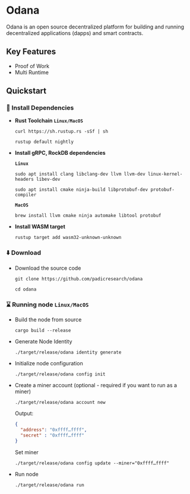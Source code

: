 # Odana

Odana is an open source decentralized platform for building and running decentralized applications (dapps) and smart
contracts.

## Key Features

* Proof of Work
* Multi Runtime

## Quickstart

### 🧰 Install Dependencies

* **Rust Toolchain `Linux/MacOS`**
    ```shell
    curl https://sh.rustup.rs -sSf | sh
    ```
    ```shell
    rustup default nightly
    ```
* **Install gRPC, RockDB dependencies**

  **`Linux`**

  ```shell
  sudo apt install clang libclang-dev llvm llvm-dev linux-kernel-headers libev-dev
  ```
  ```shell
  sudo apt install cmake ninja-build libprotobuf-dev protobuf-compiler
  ```
  **`MacOS`**

  ```shell
  brew install llvm cmake ninja automake libtool protobuf
  ```
* **Install WASM target**
  ```shell
  rustup target add wasm32-unknown-unknown
  ```

### ⬇️ Download

* Download the source code
    ```shell
    git clone https://github.com/padicresearch/odana
    ```
    ```shell
    cd odana
    ```

### ⌛️ Running node `Linux/MacOS`

* Build the node from source
    ```shell
    cargo build --release
    ```
* Generate Node Identity
    ```shell
    ./target/release/odana identity generate
    ```
* Initialize node configuration
    ```shell
    ./target/release/odana config init
    ```
* Create a miner account (optional - required if you want to run as a miner)
  ```shell
  ./target/release/odana account new
  ```
  Output:
  ```json
  {
    "address": "0xffff…ffff",
    "secret" : "0xffff…ffff"
  }
  ```
  Set miner
  ```shell
  ./target/release/odana config update --miner="0xffff…ffff"
  ```
* Run node
  ```shell
  ./target/release/odana run
  ```
